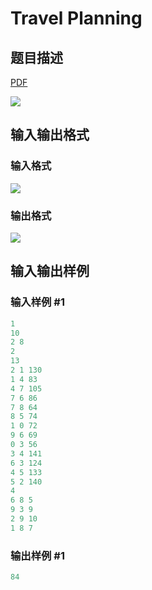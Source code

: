 # Travel Planning

## 题目描述

[problemUrl]: https://uva.onlinejudge.org/index.php?option=com_onlinejudge&Itemid=8&category=871&page=show_problem&problem=5058

[PDF](https://uva.onlinejudge.org/external/131/p13147.pdf)

![](https://cdn.luogu.com.cn/upload/vjudge_pic/UVA13147/d1c74255a7408f280e4ab5e04cf49768b338af1b.png)

## 输入输出格式

### 输入格式

![](https://cdn.luogu.com.cn/upload/vjudge_pic/UVA13147/64a38a3915c4ea6e661456c1296b04be0b35b9d7.png)

### 输出格式

![](https://cdn.luogu.com.cn/upload/vjudge_pic/UVA13147/0ee8d2c9c13ed05aa27183fe43c6965090344f64.png)

## 输入输出样例

### 输入样例 #1

```cpp
1
10
2 8
2
13
2 1 130
1 4 83
4 7 105
7 6 86
7 8 64
8 5 74
1 0 72
9 6 69
0 3 56
3 4 141
6 3 124
4 5 133
5 2 140
4
6 8 5
9 3 9
2 9 10
1 8 7
```


### 输出样例 #1

```cpp
84
```


